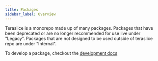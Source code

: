 ```yaml
---
title: Packages
sidebar_label: Overview
---
```


Teraslice is a monorepo made up of many packages. Packages that have been deprecated or are no longer recommended for use live under "Legacy". Packages that are not designed to be used outside of teraslice repo are under "Internal".

To develop a package, checkout the [development docs](./development)
